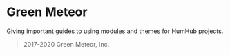 # Green Meteor
Giving important guides to using modules and themes for HumHub projects.



> 2017-2020 Green Meteor, Inc.
